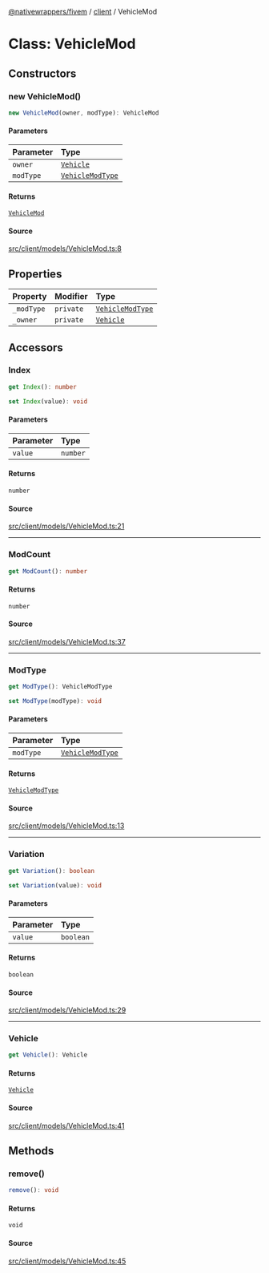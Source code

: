 [@nativewrappers/fivem](../../README.md) / [client](../README.md) / VehicleMod

# Class: VehicleMod

## Constructors

### new VehicleMod()

```ts
new VehicleMod(owner, modType): VehicleMod
```

#### Parameters

| Parameter | Type |
| :------ | :------ |
| `owner` | [`Vehicle`](Vehicle.md) |
| `modType` | [`VehicleModType`](../enumerations/VehicleModType.md) |

#### Returns

[`VehicleMod`](VehicleMod.md)

#### Source

[src/client/models/VehicleMod.ts:8](https://github.com/nativewrappers/fivem/blob/dc30be651dd1d99507081f19ee3707fad2d3aa44/src/client/models/VehicleMod.ts#L8)

## Properties

| Property | Modifier | Type |
| :------ | :------ | :------ |
| `_modType` | `private` | [`VehicleModType`](../enumerations/VehicleModType.md) |
| `_owner` | `private` | [`Vehicle`](Vehicle.md) |

## Accessors

### Index

```ts
get Index(): number
```

```ts
set Index(value): void
```

#### Parameters

| Parameter | Type |
| :------ | :------ |
| `value` | `number` |

#### Returns

`number`

#### Source

[src/client/models/VehicleMod.ts:21](https://github.com/nativewrappers/fivem/blob/dc30be651dd1d99507081f19ee3707fad2d3aa44/src/client/models/VehicleMod.ts#L21)

***

### ModCount

```ts
get ModCount(): number
```

#### Returns

`number`

#### Source

[src/client/models/VehicleMod.ts:37](https://github.com/nativewrappers/fivem/blob/dc30be651dd1d99507081f19ee3707fad2d3aa44/src/client/models/VehicleMod.ts#L37)

***

### ModType

```ts
get ModType(): VehicleModType
```

```ts
set ModType(modType): void
```

#### Parameters

| Parameter | Type |
| :------ | :------ |
| `modType` | [`VehicleModType`](../enumerations/VehicleModType.md) |

#### Returns

[`VehicleModType`](../enumerations/VehicleModType.md)

#### Source

[src/client/models/VehicleMod.ts:13](https://github.com/nativewrappers/fivem/blob/dc30be651dd1d99507081f19ee3707fad2d3aa44/src/client/models/VehicleMod.ts#L13)

***

### Variation

```ts
get Variation(): boolean
```

```ts
set Variation(value): void
```

#### Parameters

| Parameter | Type |
| :------ | :------ |
| `value` | `boolean` |

#### Returns

`boolean`

#### Source

[src/client/models/VehicleMod.ts:29](https://github.com/nativewrappers/fivem/blob/dc30be651dd1d99507081f19ee3707fad2d3aa44/src/client/models/VehicleMod.ts#L29)

***

### Vehicle

```ts
get Vehicle(): Vehicle
```

#### Returns

[`Vehicle`](Vehicle.md)

#### Source

[src/client/models/VehicleMod.ts:41](https://github.com/nativewrappers/fivem/blob/dc30be651dd1d99507081f19ee3707fad2d3aa44/src/client/models/VehicleMod.ts#L41)

## Methods

### remove()

```ts
remove(): void
```

#### Returns

`void`

#### Source

[src/client/models/VehicleMod.ts:45](https://github.com/nativewrappers/fivem/blob/dc30be651dd1d99507081f19ee3707fad2d3aa44/src/client/models/VehicleMod.ts#L45)
